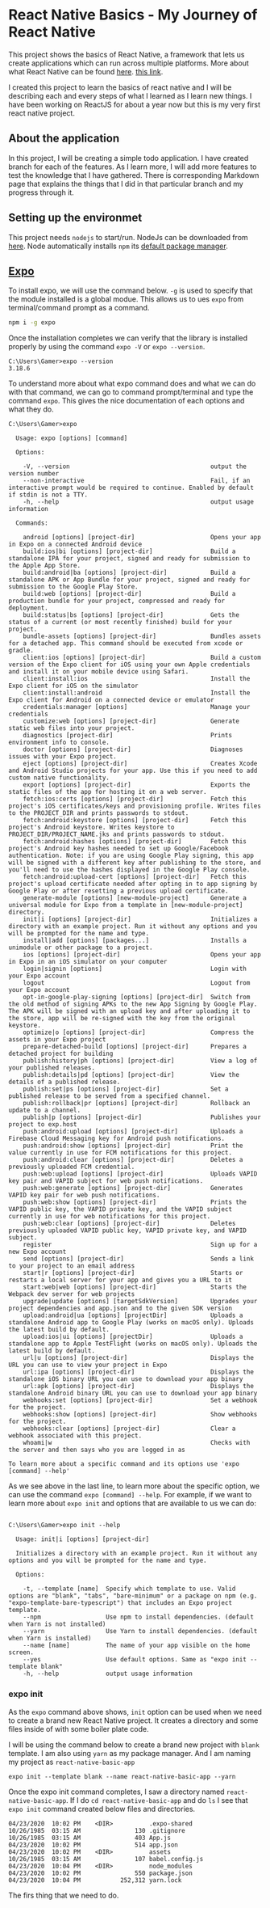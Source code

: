 # React Native Basics - My Journey of React Native

This project shows the basics of React Native, a framework that lets us create applications which can run across multiple platforms. More about what React Native can be found [here](https://reactnative.dev/). [this link](https://todo.update.this.com).

I created this project to learn the basics of react native and I will be describing each and every steps of what I learned as I learn new things. I have been working on ReactJS for about a year now but this is my very first react native project.

## About the application

In this project, I will be creating a simple todo application. I have created branch for each of the features. As I learn more, I will add more features to test the knowledge that I have gathered. There is corresponding Markdown page that explains the things that I did in that particular branch and my progress through it.

## Setting up the environmet

This project needs `nodejs` to start/run. NodeJs can be downloaded from [here](https://nodejs.org/en/download/). Node automatically installs `npm` its [default package manager](https://docs.npmjs.com/).

## [Expo](https://expo.io/learn)

To install expo, we will use the command below. `-g` is used to specify that the module installed is a global modue. This allows us to ues `expo` from terminal/command prompt as a command.
```bash
npm i -g expo
```

Once the installation completes we can verify that the library is installed properly by using the command `expo -V` or `expo --version`.

```
C:\Users\Gamer>expo --version
3.18.6
```

To understand more about what expo command does and what we can do with that command, we can go to command prompt/terminal and type the command `expo`. This gives the nice documentation of each options and what they do.


```
C:\Users\Gamer>expo

  Usage: expo [options] [command]

  Options:

    -V, --version                                       output the version number
    --non-interactive                                   Fail, if an interactive prompt would be required to continue. Enabled by default if stdin is not a TTY.
    -h, --help                                          output usage information

  Commands:

    android [options] [project-dir]                     Opens your app in Expo on a connected Android device
    build:ios|bi [options] [project-dir]                Build a standalone IPA for your project, signed and ready for submission to the Apple App Store.
    build:android|ba [options] [project-dir]            Build a standalone APK or App Bundle for your project, signed and ready for submission to the Google Play Store.
    build:web [options] [project-dir]                   Build a production bundle for your project, compressed and ready for deployment.
    build:status|bs [options] [project-dir]             Gets the status of a current (or most recently finished) build for your project.
    bundle-assets [options] [project-dir]               Bundles assets for a detached app. This command should be executed from xcode or gradle.
    client:ios [options] [project-dir]                  Build a custom version of the Expo client for iOS using your own Apple credentials and install it on your mobile device using Safari.
    client:install:ios                                  Install the Expo client for iOS on the simulator
    client:install:android                              Install the Expo client for Android on a connected device or emulator
    credentials:manager [options]                       Manage your credentials
    customize:web [options] [project-dir]               Generate static web files into your project.
    diagnostics [project-dir]                           Prints environment info to console.
    doctor [options] [project-dir]                      Diagnoses issues with your Expo project.
    eject [options] [project-dir]                       Creates Xcode and Android Studio projects for your app. Use this if you need to add custom native functionality.
    export [options] [project-dir]                      Exports the static files of the app for hosting it on a web server.
    fetch:ios:certs [options] [project-dir]             Fetch this project's iOS certificates/keys and provisioning profile. Writes files to the PROJECT_DIR and prints passwords to stdout.
    fetch:android:keystore [options] [project-dir]      Fetch this project's Android keystore. Writes keystore to PROJECT_DIR/PROJECT_NAME.jks and prints passwords to stdout.
    fetch:android:hashes [options] [project-dir]        Fetch this project's Android key hashes needed to set up Google/Facebook authentication. Note: if you are using Google Play signing, this app will be signed with a different key after publishing to the store, and you'll need to use the hashes displayed in the Google Play console.
    fetch:android:upload-cert [options] [project-dir]   Fetch this project's upload certificate needed after opting in to app signing by Google Play or after resetting a previous upload certificate.
    generate-module [options] [new-module-project]      Generate a universal module for Expo from a template in [new-module-project] directory.
    init|i [options] [project-dir]                      Initializes a directory with an example project. Run it without any options and you will be prompted for the name and type.
    install|add [options] [packages...]                 Installs a unimodule or other package to a project.
    ios [options] [project-dir]                         Opens your app in Expo in an iOS simulator on your computer
    login|signin [options]                              Login with your Expo account
    logout                                              Logout from your Expo account
    opt-in-google-play-signing [options] [project-dir]  Switch from the old method of signing APKs to the new App Signing by Google Play. The APK will be signed with an upload key and after uploading it to the store, app will be re-signed with the key from the original keystore.
    optimize|o [options] [project-dir]                  Compress the assets in your Expo project
    prepare-detached-build [options] [project-dir]      Prepares a detached project for building
    publish:history|ph [options] [project-dir]          View a log of your published releases.
    publish:details|pd [options] [project-dir]          View the details of a published release.
    publish:set|ps [options] [project-dir]              Set a published release to be served from a specified channel.
    publish:rollback|pr [options] [project-dir]         Rollback an update to a channel.
    publish|p [options] [project-dir]                   Publishes your project to exp.host
    push:android:upload [options] [project-dir]         Uploads a Firebase Cloud Messaging key for Android push notifications.
    push:android:show [options] [project-dir]           Print the value currently in use for FCM notifications for this project.
    push:android:clear [options] [project-dir]          Deletes a previously uploaded FCM credential.
    push:web:upload [options] [project-dir]             Uploads VAPID key pair and VAPID subject for web push notifications.
    push:web:generate [options] [project-dir]           Generates VAPID key pair for web push notifications.
    push:web:show [options] [project-dir]               Prints the VAPID public key, the VAPID private key, and the VAPID subject currently in use for web notifications for this project.
    push:web:clear [options] [project-dir]              Deletes previously uploaded VAPID public key, VAPID private key, and VAPID subject.
    register                                            Sign up for a new Expo account
    send [options] [project-dir]                        Sends a link to your project to an email address
    start|r [options] [project-dir]                     Starts or restarts a local server for your app and gives you a URL to it
    start:web|web [options] [project-dir]               Starts the Webpack dev server for web projects
    upgrade|update [options] [targetSdkVersion]         Upgrades your project dependencies and app.json and to the given SDK version
    upload:android|ua [options] [projectDir]            Uploads a standalone Android app to Google Play (works on macOS only). Uploads the latest build by default.
    upload:ios|ui [options] [projectDir]                Uploads a standalone app to Apple TestFlight (works on macOS only). Uploads the latest build by default.
    url|u [options] [project-dir]                       Displays the URL you can use to view your project in Expo
    url:ipa [options] [project-dir]                     Displays the standalone iOS binary URL you can use to download your app binary
    url:apk [options] [project-dir]                     Displays the standalone Android binary URL you can use to download your app binary
    webhooks:set [options] [project-dir]                Set a webhook for the project.
    webhooks:show [options] [project-dir]               Show webhooks for the project.
    webhooks:clear [options] [project-dir]              Clear a webhook associated with this project.
    whoami|w                                            Checks with the server and then says who you are logged in as

To learn more about a specific command and its options use 'expo [command] --help'
```

As we see above in the last line, to learn more about the specific option, we can use the command `expo [command] --help`. For example, if we want to learn more about `expo init` and options that are available to us we can do:

```

C:\Users\Gamer>expo init --help

  Usage: init|i [options] [project-dir]

  Initializes a directory with an example project. Run it without any options and you will be prompted for the name and type.

  Options:

    -t, --template [name]  Specify which template to use. Valid options are "blank", "tabs", "bare-minimum" or a package on npm (e.g. "expo-template-bare-typescript") that includes an Expo project template.
    --npm                  Use npm to install dependencies. (default when Yarn is not installed)
    --yarn                 Use Yarn to install dependencies. (default when Yarn is installed)
    --name [name]          The name of your app visible on the home screen.
    --yes                  Use default options. Same as "expo init --template blank"
    -h, --help             output usage information
```

### expo init

As the `expo` command above shows, `init` option can be used when we need to create a brand new React Native project. It creates a directory and some files inside of with some boiler plate code. 

I will be using the command below to create a brand new project with `blank` template. I am also using `yarn` as my package manager. And I am naming my project as `react-native-basic-app`

```
expo init --template blank --name react-native-basic-app --yarn
```

Once the expo init command completes, I saw a directory named `react-native-basic-app`. If I do `cd react-native-basic-app` and do `ls` I see that `expo init` command created below files and directories.

```
04/23/2020  10:02 PM    <DIR>          .expo-shared
10/26/1985  03:15 AM               130 .gitignore
10/26/1985  03:15 AM               403 App.js
04/23/2020  10:02 PM               514 app.json
04/23/2020  10:02 PM    <DIR>          assets
10/26/1985  03:15 AM               107 babel.config.js
04/23/2020  10:04 PM    <DIR>          node_modules
04/23/2020  10:02 PM               550 package.json
04/23/2020  10:04 PM           252,312 yarn.lock
```

The firs thing that we need to do.

